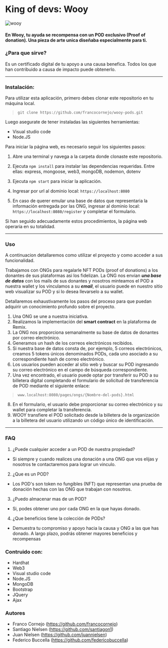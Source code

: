 # King of devs: Wooy

![wooy](https://ipfs.io/ipfs/Qmb7mU9CiYr8dMNpUf1TZzapcZeNPHYaf6XzZ1aQRUU44U)

#### En Wooy, tu ayuda se recompensa con un POD exclusivo (Proof of donation). Una pieza de arte unica diseñaba especialmente para ti.

### ¿Para que sirve? 
Es un certificado digital de tu apoyo a una causa benefica. Todos los que han contribuido a causa de impacto puede obtenerlo.
* * *
### Instalación:

Para utilizar esta aplicación, primero debes clonar este repositorio en tu máquina local.

> `git clone https://github.com/francocornejo/wooy-pods.git`

Luego asegurate de tener instaladas las siguientes herramientas:

- Visual studio code
- Node.JS

Para iniciar la página web, es necesario seguir los siguientes pasos:

1. Abre una terminal y navega a la carpeta donde clonaste este repositorio.

2. Ejecuta `npm install` para instalar las dependencias requeridas. Entre ellas: express, mongoose, web3, mongoDB, nodemon, dotenv

3. Ejecuta `npm start` para iniciar la aplicación.

4. Ingresar por url al dominio local: `https://localhost:8080`

5. En caso de querer emular una base de datos que representaria la información entregada por las ONG, ingresar al dominio local: `https://localhost:8080/register` y completar el formulario.

Si han seguido adecuadamente estos procedimientos, la página web operaria en su totalidad.
* * *
### Uso

A continuacion detallaremos como utilizar el proyecto y como acceder a sus funcionalidad.

Trabajamos con ONGs para regalarle NFT PODs (proof of donations) a los donantes de sus plataformas asi los fidelizan. La ONG nos envian ***una base de datos*** con los mails de sus donantes y nosotros minteamos el POD a nuestra wallet y los vinculamos a su ***email***, el usuario puede en nuestro sitio web visualizar su POD y si lo desea llevarselo a su wallet.

Detallaremos exhaustivamente los pasos del proceso para que puedan adquirir un conocimiento profundo sobre el proyecto.

1. Una ONG se une a nuestra iniciativa.
2. Realizamos la implementación del **smart contract** en la plataforma de Remix.
3. La ONG nos proporciona semanalmente su base de datos de donantes por correo electrónico.
4. Generamos un hash de los correos electrónicos recibidos.
5. Si nuestra base de datos consta de, por ejemplo, 5 correos electrónicos, creamos 5 tokens únicos denominados PODs, cada uno asociado a su correspondiente hash de correo electrónico.
6. Los usuarios pueden acceder al sitio web y buscar su POD ingresando su correo electrónico en el campo de búsqueda correspondiente.
7. Una vez encontrado, el usuario puede optar por transferir su POD a su billetera digital completando el formulario de solicitud de transferencia de POD mediante el siguiente enlace: 

  >	 `www.localhost:8080/pages/ongs/{Nombre-del-pods}.html` 

8. En el formulario, el usuario debe proporcionar su correo electrónico y su wallet para completar la transferencia.
9. WOOY transfiere el POD solicitado desde la billetera de la organización a la billetera del usuario utilizando un código único de identificación.
* * *
### FAQ

1. ¿Puede cualquier acceder a un POD de nuestra propiedad?
- Si siempre y cuando realices una donación a una ONG que vos elijas y nosotros te contactaremos para lograr un vinculo.

2. ¿Que es un POD?
- Los POD's son token no fungibles (NFT) que representan una prueba de donación hechas con las ONG que trabajan con nosotros.
 
3. ¿Puedo almacenar mas de un POD?
- Si, podes obtener uno por cada ONG en la que hayas donado.

4. ¿Que beneficios tiene la colección de PODs?
- Demuestra tu compromiso y apoyo hacia la causa y ONG a las que has donado. A largo plazo, podrás obtener mayores beneficios y recompensas

### Contruido con:

- Hardhat
- Web3
- Visual studio code
- Node.JS
- MongoDB
- Bootstrap
- JQuery
- Ajax

### Autores

- Franco Cornejo (https://github.com/francocornejo)
- Santiago Nielsen (https://github.com/santiagon1)
- Juan Nielsen (https://github.com/juannielsen)
- Federico Buccella (https://github.com/federicobuccella)